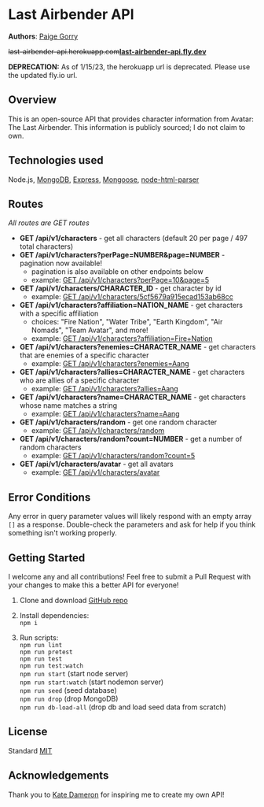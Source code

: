 # Last Airbender API

**Authors**: [Paige Gorry](https://github.com/paigeegorry)

<s>last-airbender-api.herokuapp.com</s>**[last-airbender-api.fly.dev](https://last-airbender-api.fly.dev/)**

**DEPRECATION:** As of 1/15/23, the herokuapp url is deprecated. Please use the updated fly.io url.

## Overview
This is an open-source API that provides character information from Avatar: The Last Airbender. This information is publicly sourced; I do not claim to own.

## Technologies used
Node.js, [MongoDB](https://www.mongodb.com/what-is-mongodb), [Express](https://www.npmjs.com/package/express), [Mongoose](https://www.npmjs.com/package/mongoose), [node-html-parser](https://www.npmjs.com/package/node-html-parser)

## Routes
_All routes are GET routes_
* **GET /api/v1/characters** - get all characters (default 20 per page / 497 total characters)
* **GET /api/v1/characters?perPage=NUMBER&page=NUMBER** - pagination now available!
  * pagination is also available on other endpoints below
  * example: [GET /api/v1/characters?perPage=10&page=5](https://last-airbender-api.herokuapp.com/api/v1/characters?perPage=10&page=5)
* **GET /api/v1/characters/CHARACTER_ID** - get character by id
  * example: [GET /api/v1/characters/5cf5679a915ecad153ab68cc](https://last-airbender-api.herokuapp.com/api/v1/characters/5cf5679a915ecad153ab68cc)
* **GET /api/v1/characters?affiliation=NATION_NAME** - get characters with a specific affiliation
  * choices: "Fire Nation", "Water Tribe", "Earth Kingdom", "Air Nomads", "Team Avatar", and more!
  * example: [GET /api/v1/characters?affiliation=Fire+Nation](https://last-airbender-api.herokuapp.com/api/v1/characters?affiliation=Fire+Nation)
* **GET /api/v1/characters?enemies=CHARACTER_NAME** - get characters that are enemies of a specific character
  * example: [GET /api/v1/characters?enemies=Aang](https://last-airbender-api.herokuapp.com/api/v1/characters?enemies=Aang)
* **GET /api/v1/characters?allies=CHARACTER_NAME** - get characters who are allies of a specific character
  * example: [GET /api/v1/characters?allies=Aang](https://last-airbender-api.herokuapp.com/api/v1/characters?allies=Aang)
* **GET /api/v1/characters?name=CHARACTER_NAME** - get characters whose name matches a string
  * example: [GET /api/v1/characters?name=Aang](https://last-airbender-api.herokuapp.com/api/v1/characters?name=Aang)
* **GET /api/v1/characters/random** - get one random character
  * example: [GET /api/v1/characters/random](https://last-airbender-api.herokuapp.com/api/v1/characters/random)
* **GET /api/v1/characters/random?count=NUMBER** - get a number of random characters
  * example: [GET /api/v1/characters/random?count=5](https://last-airbender-api.herokuapp.com/api/v1/characters/random?count=5)
* **GET /api/v1/characters/avatar** - get all avatars
  * example: [GET /api/v1/characters/avatar](https://last-airbender-api.herokuapp.com/api/v1/characters/avatar)

## Error Conditions

Any error in query parameter values will likely respond with an empty array `[]` as a response. Double-check the parameters and ask for help if you think something isn't working properly.


## Getting Started
I welcome any and all contributions! Feel free to submit a Pull Request with your changes to make this a better API for everyone!

1. Clone and download [GitHub repo](https://github.com/paigeegorry/last-airbender-api)
1. Install dependencies:\
`npm i`

3. Run scripts:\
`npm run lint`\
`npm run pretest`\
`npm run test`\
`npm run test:watch`\
`npm run start` (start node server)\
`npm run start:watch` (start nodemon server)\
`npm run seed` (seed database)\
`npm run drop` (drop MongoDB)\
`npm run db-load-all` (drop db and load seed data from scratch)

## License
Standard [MIT](/LICENSE.md)

## Acknowledgements
Thank you to [Kate Dameron](https://github.com/Katedam) for inspiring me to create my own API!
